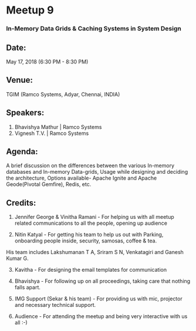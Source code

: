 # Meetup 9

### In-Memory Data Grids & Caching Systems in System Design 

## Date:
May 17, 2018 (6:30 PM - 8:30 PM)

## Venue:
TGIM (Ramco Systems, Adyar, Chennai, INDIA)

## Speakers:

1. Bhavishya Mathur | Ramco Systems
2. Vignesh T.V. | Ramco Systems

## Agenda:

A brief discussion on the differences between the various In-memory databases and In-memory Data-grids, Usage while designing and deciding the architecture, Options available- Apache Ignite and Apache Geode(Pivotal Gemfire), Redis, etc.

## Credits:

1. Jennifer George & Vinitha Ramani - For helping us with all meetup related communications to all the people, opening up audience

2. Nitin Katyal - For getting his team to help us out with Parking, onboarding people inside, security, samosas, coffee & tea.

  His team includes Lakshumanan T A, Sriram S N, Venkatagiri and Ganesh Kumar G.

3. Kavitha - For designing the email templates for communication

2. Bhavishya - For following up on all proceedings, taking care that nothing falls apart.

3. IMG Support (Sekar & his team) - For providing us with mic, projector and necessary technical support.

4. Audience - For attending the meetup and being very interactive with us all :-)